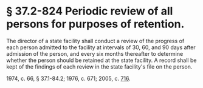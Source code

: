 # § 37.2-824 Periodic review of all persons for purposes of retention.

<p>The director of a state facility shall conduct a review of the progress of each person admitted to the facility at intervals of 30, 60, and 90 days after admission of the person, and every six months thereafter to determine whether the person should be retained at the state facility. A record shall be kept of the findings of each review in the state facility's file on the person.</p><p>1974, c. 66, § 37.1-84.2; 1976, c. 671; 2005, c. <a href='http://lis.virginia.gov/cgi-bin/legp604.exe?051+ful+CHAP0716'>716</a>.</p>
